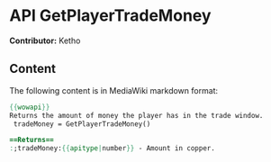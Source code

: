 # API GetPlayerTradeMoney

**Contributor:** Ketho

## Content

The following content is in MediaWiki markdown format:

```mediawiki
{{wowapi}}
Returns the amount of money the player has in the trade window.
 tradeMoney = GetPlayerTradeMoney()

==Returns==
:;tradeMoney:{{apitype|number}} - Amount in copper.
```